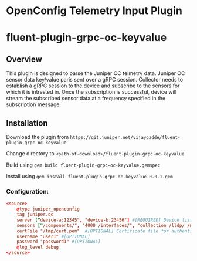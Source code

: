 # OpenConfig Telemetry Input Plugin

# fluent-plugin-grpc-oc-keyvalue

## Overview

This plugin is designed to parse the Juniper OC telmetry data.
Juniper OC sensor data key/value paris sent over a gRPC session.
Collector needs to establish a gRPC session to the device and subscribe to the sensors for which it is intrested in. Once the subscription is successful, device will stream the subscribed sensor data at a frequency specified in the subscription message.


## Installation

Download the plugin from `https://git.juniper.net/vijaygadde/fluent-plugin-grpc-oc-keyvalue`

Change directory to `<path-of-download>/fluent-plugin-grpc-oc-keyvalue`

Build using `gem build fluent-plugin-grpc-oc-keyvalue.gemspec`

Install using `gem install fluent-plugin-grpc-oc-keyvalue-0.0.1.gem`

### Configuration:

```toml
<source>
    @type juniper_openconfig
    tag juniper.oc
    server ["device-a:12345", "device-b:23456"] #[REQUIRED] Device list with port numbers
    sensors ["/components/", "4000 /interfaces/", "collection /lldp/ /mpls/", "5000 collection2 /ospf/ /isis/"] #[REQUIRED] Sensoirs as list
    certFile "/tmp/cert.pem"  #[OPTIONAL] Certificate file for authentication. In-secure connection is established if the certificate is not provided
    username "user1" #[OPTIONAL]
    password "password1" #[OPTIONAL]
    @log_level debug
</source>



